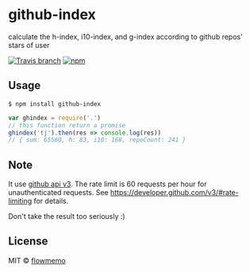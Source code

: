 # github-index
calculate the h-index, i10-index, and g-index according to github repos' stars of user

[![Travis branch](https://img.shields.io/travis/flowmemo/github-index/master.svg?style=flat-square)](https://travis-ci.org/flowmemo/github-index)
[![npm](https://img.shields.io/npm/v/github-index.svg?style=flat-square)](https://www.npmjs.com/package/github-index)

## Usage
`$ npm install github-index`

```js
var ghindex = require('.')
// this function return a promise
ghindex('tj').then(res => console.log(res))
// { sum: 65560, h: 83, i10: 168, repoCount: 241 }
```

## Note
It use [github api v3](https://developer.github.com/v3/). The rate limit is 60 requests per hour for unauthenticated requests. See https://developer.github.com/v3/#rate-limiting for details.

Don't take the result too seriously :)

## License
MIT © [flowmemo](http://weibo.com/flowmemo)